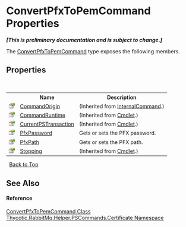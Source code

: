 # ConvertPfxToPemCommand Properties
 _**\[This is preliminary documentation and is subject to change.\]**_

The <a href="T_Thycotic_RabbitMq_Helper_PSCommands_Certificate_ConvertPfxToPemCommand">ConvertPfxToPemCommand</a> type exposes the following members.


## Properties
&nbsp;<table><tr><th></th><th>Name</th><th>Description</th></tr><tr><td>![Public property](media/pubproperty.gif "Public property")</td><td><a href="http://msdn2.microsoft.com/en-us/library/dd128179" target="_blank">CommandOrigin</a></td><td> (Inherited from <a href="http://msdn2.microsoft.com/en-us/library/ms582793" target="_blank">InternalCommand</a>.)</td></tr><tr><td>![Public property](media/pubproperty.gif "Public property")</td><td><a href="http://msdn2.microsoft.com/en-us/library/ms581056" target="_blank">CommandRuntime</a></td><td> (Inherited from <a href="http://msdn2.microsoft.com/en-us/library/ms582518" target="_blank">Cmdlet</a>.)</td></tr><tr><td>![Public property](media/pubproperty.gif "Public property")</td><td><a href="http://msdn2.microsoft.com/en-us/library/dd128144" target="_blank">CurrentPSTransaction</a></td><td> (Inherited from <a href="http://msdn2.microsoft.com/en-us/library/ms582518" target="_blank">Cmdlet</a>.)</td></tr><tr><td>![Public property](media/pubproperty.gif "Public property")</td><td><a href="P_Thycotic_RabbitMq_Helper_PSCommands_Certificate_ConvertPfxToPemCommand_PfxPassword">PfxPassword</a></td><td>
Gets or sets the PFX password.</td></tr><tr><td>![Public property](media/pubproperty.gif "Public property")</td><td><a href="P_Thycotic_RabbitMq_Helper_PSCommands_Certificate_ConvertPfxToPemCommand_PfxPath">PfxPath</a></td><td>
Gets or sets the PFX path.</td></tr><tr><td>![Public property](media/pubproperty.gif "Public property")</td><td><a href="http://msdn2.microsoft.com/en-us/library/ms581057" target="_blank">Stopping</a></td><td> (Inherited from <a href="http://msdn2.microsoft.com/en-us/library/ms582518" target="_blank">Cmdlet</a>.)</td></tr></table>&nbsp;
<a href="#convertpfxtopemcommand-properties">Back to Top</a>

## See Also


#### Reference
<a href="T_Thycotic_RabbitMq_Helper_PSCommands_Certificate_ConvertPfxToPemCommand">ConvertPfxToPemCommand Class</a><br /><a href="N_Thycotic_RabbitMq_Helper_PSCommands_Certificate">Thycotic.RabbitMq.Helper.PSCommands.Certificate Namespace</a><br />